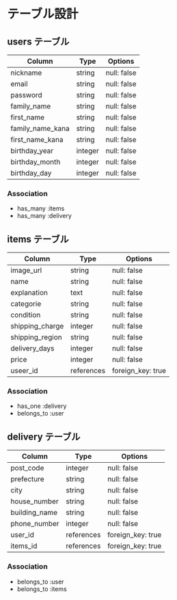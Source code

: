# テーブル設計

## users テーブル

| Column           | Type     | Options     |
| ---------        | -------- | --------    |
| nickname         | string   | null: false |
| email            | string   | null: false |
| password         | string   | null: false |
| family_name      | string   | null: false |
| first_name       | string   | null: false |
| family_name_kana | string   | null: false |
| first_name_kana  | string   | null: false |
| birthday_year    | integer  | null: false |
| birthday_month   | integer  | null: false |
| birthday_day     | integer  | null: false |

### Association

- has_many :items
- has_many :delivery


## items テーブル

| Column          | Type       | Options           |
| --------        | --------   | ------------      |
| image_url       | string     | null: false       |
| name            | string     | null: false       |
| explanation	    | text       | null: false       |
| categorie       | string     | null: false       |
| condition       | string     | null: false       |
| shipping_charge | integer    | null: false       |
| shipping_region | string     | null: false       |
| delivery_days   | integer    | null: false       |
| price           | integer    | null: false       |
| useer_id        | references | foreign_key: true |


### Association

- has_one :delivery
- belongs_to :user

## delivery テーブル

| Column          | Type       | Options           |
| --------        | --------   | ------------      |
| post_code       | integer    | null: false       |
| prefecture      | string     | null: false       |
| city            | string     | null: false       |
| house_number    | string     | null: false       |
| building_name   | string     | null: false       |
| phone_number    | integer    | null: false       |
| user_id         | references | foreign_key: true |
| items_id        | references | foreign_key: true |

### Association

- belongs_to :user
- belongs_to :items
